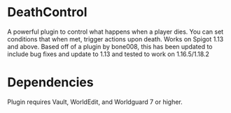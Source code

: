 # DeathControl
A powerful plugin to control what happens when a player dies. You can set conditions that when met, trigger actions upon death. Works on Spigot 1.13 and above.
Based off of a plugin by bone008, this has been updated to include bug fixes and update to 1.13 and tested to work on 1.16.5/1.18.2

# Dependencies
Plugin requires Vault, WorldEdit, and Worldguard 7 or higher.
